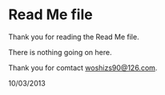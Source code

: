 Read Me file
===========
Thank you for reading the Read Me file.

There is nothing going on here.

Thank you for comtact woshizs90@126.com.

10/03/2013
